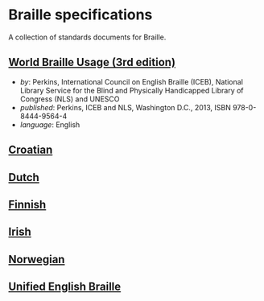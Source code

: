 # Braille specifications

A collection of standards documents for Braille.

## [World Braille Usage (3rd edition)](world-braille-usage-third-edition.pdf)

- _by_: Perkins, International Council on English Braille (ICEB),
  National Library Service for the Blind and Physically Handicapped
  Library of Congress (NLS) and UNESCO
- _published_: Perkins, ICEB and NLS, Washington D.C., 2013, ISBN 978-0-8444-9564-4
- _language_: English

## [Croatian](croatian/README.md)

## [Dutch](dutch/README.md)

## [Finnish](finnish/README.md)

## [Irish](irish/README.md)

## [Norwegian](norwegian/README.md)

## [Unified English Braille](ueb/README.md)
